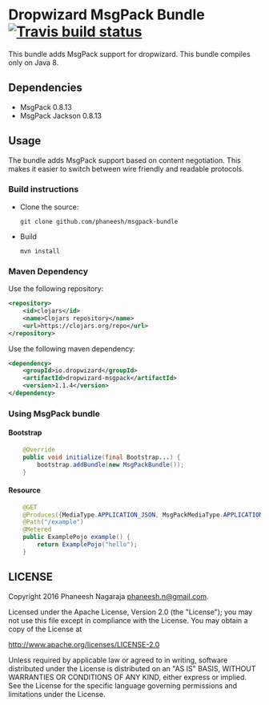 # Dropwizard MsgPack Bundle [![Travis build status](https://travis-ci.org/phaneesh/msgpack-bundle.svg?branch=master)](https://travis-ci.org/phaneesh/msgpack-bundle)

This bundle adds MsgPack support for dropwizard.
This bundle compiles only on Java 8.
 
## Dependencies
* MsgPack 0.8.13
* MsgPack Jackson 0.8.13  

## Usage
The bundle adds MsgPack support based on content negotiation. 
This makes it easier to switch between wire friendly and readable protocols. 
 
### Build instructions
  - Clone the source:

        git clone github.com/phaneesh/msgpack-bundle

  - Build

        mvn install

### Maven Dependency
Use the following repository:
```xml
<repository>
    <id>clojars</id>
    <name>Clojars repository</name>
    <url>https://clojars.org/repo</url>
</repository>
```
Use the following maven dependency:
```xml
<dependency>
    <groupId>io.dropwizard</groupId>
    <artifactId>dropwizard-msgpack</artifactId>
    <version>1.1.4</version>
</dependency>
```

### Using MsgPack bundle

#### Bootstrap
```java
    @Override
    public void initialize(final Bootstrap...) {
        bootstrap.addBundle(new MsgPackBundle());
    }
```

#### Resource
```java
    @GET
    @Produces({MediaType.APPLICATION_JSON, MsgPackMediaType.APPLICATION_MSGPACK})
    @Path("/example")
    @Metered
    public ExamplePojo example() {
        return ExamplePojo("hello");
    }
```


LICENSE
-------

Copyright 2016 Phaneesh Nagaraja <phaneesh.n@gmail.com>.

Licensed under the Apache License, Version 2.0 (the "License");
you may not use this file except in compliance with the License.
You may obtain a copy of the License at

http://www.apache.org/licenses/LICENSE-2.0

Unless required by applicable law or agreed to in writing, software
distributed under the License is distributed on an "AS IS" BASIS,
WITHOUT WARRANTIES OR CONDITIONS OF ANY KIND, either express or implied.
See the License for the specific language governing permissions and
limitations under the License.